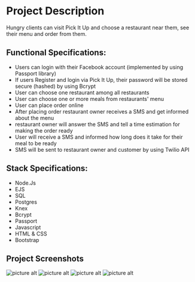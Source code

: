 # Project Description
Hungry clients can visit Pick It Up and choose a restaurant near them, see their menu and order from them.
## Functional Specifications:
* Users can login with their Facebook account (implemented by using Passport library)
* If users Register and login via Pick It Up, their password will be stored secure (hashed) by using Bcrypt
* User can choose one restaurant among all restaurants
* User can choose one or more meals from restaurants' menu
* User can place order online
* After placing order restaurant owner receives a SMS and get informed about the menu
* restaurant owner will answer the SMS and tell a time estimation for making the order ready
* User will receive a SMS and informed how long does it take for their meal to be ready
* SMS will be sent to restaurant owner and customer by using Twilio API

## Stack Specifications:
* Node.Js
* EJS
* SQL
* Postgres
* Knex
* Bcrypt
* Passport
* Javascript
* HTML & CSS
* Bootstrap
## Project Screenshots
![picture alt](https://raw.github.com/sadooghi/Food-Pick-up-Ordering/master/screenshot/register.png "register_page")
![picture alt](https://raw.github.com/sadooghi/Food-Pick-up-Ordering/master/screenshot/login.png "login_page")
![picture alt](https://raw.github.com/sadooghi/Food-Pick-up-Ordering/master/screenshot/restaurants.png "main_page")
![picture alt](https://raw.github.com/sadooghi/Food-Pick-up-Ordering/master/screenshot/menu_per_restaurant.png "menu_page")
